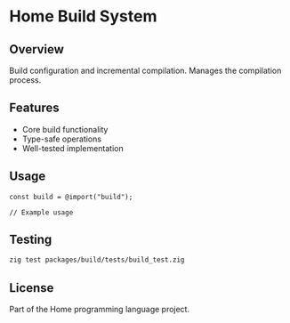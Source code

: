 # Home Build System

## Overview

Build configuration and incremental compilation. Manages the compilation process.

## Features

- Core build functionality
- Type-safe operations
- Well-tested implementation

## Usage

```zig
const build = @import("build");

// Example usage
```

## Testing

```bash
zig test packages/build/tests/build_test.zig
```

## License

Part of the Home programming language project.
